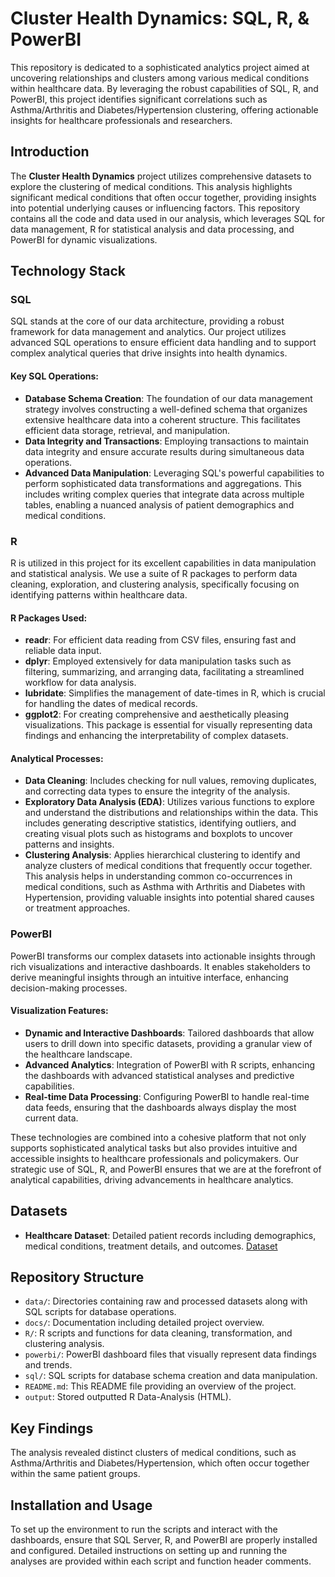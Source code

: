 # Cluster Health Dynamics: SQL, R, & PowerBI

This repository is dedicated to a sophisticated analytics project aimed at uncovering relationships and clusters among various medical conditions within healthcare data. By leveraging the robust capabilities of SQL, R, and PowerBI, this project identifies significant correlations such as Asthma/Arthritis and Diabetes/Hypertension clustering, offering actionable insights for healthcare professionals and researchers.

## Introduction

The **Cluster Health Dynamics** project utilizes comprehensive datasets to explore the clustering of medical conditions. This analysis highlights significant medical conditions that often occur together, providing insights into potential underlying causes or influencing factors. This repository contains all the code and data used in our analysis, which leverages SQL for data management, R for statistical analysis and data processing, and PowerBI for dynamic visualizations.

## Technology Stack

### SQL

SQL stands at the core of our data architecture, providing a robust framework for data management and analytics. Our project utilizes advanced SQL operations to ensure efficient data handling and to support complex analytical queries that drive insights into health dynamics.

#### Key SQL Operations:
- **Database Schema Creation**: The foundation of our data management strategy involves constructing a well-defined schema that organizes extensive healthcare data into a coherent structure. This facilitates efficient data storage, retrieval, and manipulation.
- **Data Integrity and Transactions**: Employing transactions to maintain data integrity and ensure accurate results during simultaneous data operations.
- **Advanced Data Manipulation**: Leveraging SQL's powerful capabilities to perform sophisticated data transformations and aggregations. This includes writing complex queries that integrate data across multiple tables, enabling a nuanced analysis of patient demographics and medical conditions.

### R

R is utilized in this project for its excellent capabilities in data manipulation and statistical analysis. We use a suite of R packages to perform data cleaning, exploration, and clustering analysis, specifically focusing on identifying patterns within healthcare data.

#### R Packages Used:
- **readr**: For efficient data reading from CSV files, ensuring fast and reliable data input.
- **dplyr**: Employed extensively for data manipulation tasks such as filtering, summarizing, and arranging data, facilitating a streamlined workflow for data analysis.
- **lubridate**: Simplifies the management of date-times in R, which is crucial for handling the dates of medical records.
- **ggplot2**: For creating comprehensive and aesthetically pleasing visualizations. This package is essential for visually representing data findings and enhancing the interpretability of complex datasets.

#### Analytical Processes:
- **Data Cleaning**: Includes checking for null values, removing duplicates, and correcting data types to ensure the integrity of the analysis.
- **Exploratory Data Analysis (EDA)**: Utilizes various functions to explore and understand the distributions and relationships within the data. This includes generating descriptive statistics, identifying outliers, and creating visual plots such as histograms and boxplots to uncover patterns and insights.
- **Clustering Analysis**: Applies hierarchical clustering to identify and analyze clusters of medical conditions that frequently occur together. This analysis helps in understanding common co-occurrences in medical conditions, such as Asthma with Arthritis and Diabetes with Hypertension, providing valuable insights into potential shared causes or treatment approaches.

### PowerBI

PowerBI transforms our complex datasets into actionable insights through rich visualizations and interactive dashboards. It enables stakeholders to derive meaningful insights through an intuitive interface, enhancing decision-making processes.

#### Visualization Features:
- **Dynamic and Interactive Dashboards**: Tailored dashboards that allow users to drill down into specific datasets, providing a granular view of the healthcare landscape.
- **Advanced Analytics**: Integration of PowerBI with R scripts, enhancing the dashboards with advanced statistical analyses and predictive capabilities.
- **Real-time Data Processing**: Configuring PowerBI to handle real-time data feeds, ensuring that the dashboards always display the most current data.

These technologies are combined into a cohesive platform that not only supports sophisticated analytical tasks but also provides intuitive and accessible insights to healthcare professionals and policymakers. Our strategic use of SQL, R, and PowerBI ensures that we are at the forefront of analytical capabilities, driving advancements in healthcare analytics.


## Datasets

- **Healthcare Dataset**: Detailed patient records including demographics, medical conditions, treatment details, and outcomes. [Dataset]([https://www.kaggle.com/datasets/prasad22/healthcare-dataset])

## Repository Structure

- `data/`: Directories containing raw and processed datasets along with SQL scripts for database operations.
- `docs/`: Documentation including detailed project overview.
- `R/`: R scripts and functions for data cleaning, transformation, and clustering analysis.
- `powerbi/`: PowerBI dashboard files that visually represent data findings and trends.
- `sql/`: SQL scripts for database schema creation and data manipulation.
- `README.md`: This README file providing an overview of the project.
- `output`: Stored outputted R Data-Analysis (HTML).

## Key Findings

The analysis revealed distinct clusters of medical conditions, such as Asthma/Arthritis and Diabetes/Hypertension, which often occur together within the same patient groups.

## Installation and Usage

To set up the environment to run the scripts and interact with the dashboards, ensure that SQL Server, R, and PowerBI are properly installed and configured. Detailed instructions on setting up and running the analyses are provided within each script and function header comments.

